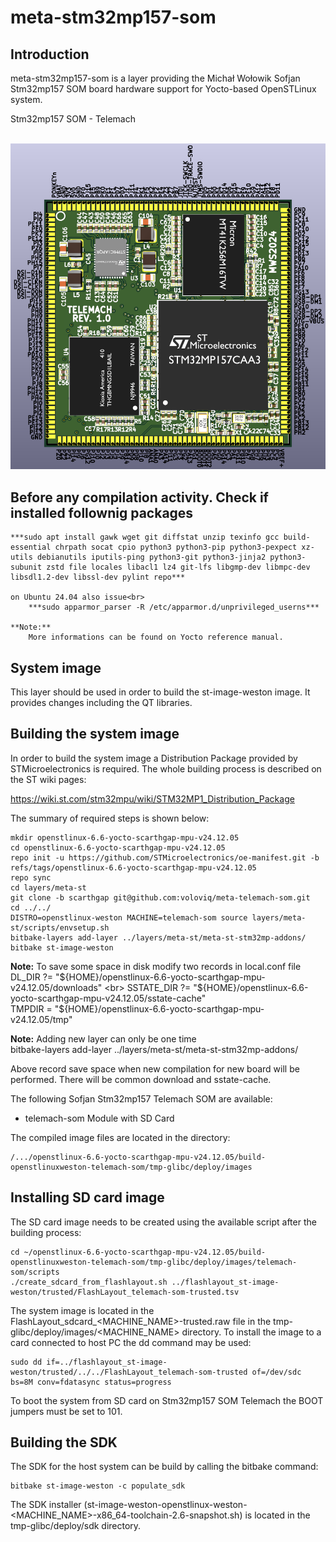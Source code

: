 # meta-stm32mp157-som

## Introduction

meta-stm32mp157-som is a layer providing the Michał Wołowik Sofjan Stm32mp157 SOM board hardware support for Yocto-based OpenSTLinux system.

Stm32mp157 SOM - Telemach <br>
<br>

![Product View](stm32mp157-som.png) <br>

## Before any compilation activity. Check if installed follownig packages

    ***sudo apt install gawk wget git diffstat unzip texinfo gcc build-essential chrpath socat cpio python3 python3-pip python3-pexpect xz-utils debianutils iputils-ping python3-git python3-jinja2 python3-subunit zstd file locales libacl1 lz4 git-lfs libgmp-dev libmpc-dev libsdl1.2-dev libssl-dev pylint repo***
    
    on Ubuntu 24.04 also issue<br>
        ***sudo apparmor_parser -R /etc/apparmor.d/unprivileged_userns***

    **Note:**
        More informations can be found on Yocto reference manual.

## System image

This layer should be used in order to build the st-image-weston image. It provides changes including the QT libraries.

## Building the system image

In order to build the system image a Distribution Package provided by STMicroelectronics is required. The whole building process is described on the ST wiki pages:

https://wiki.st.com/stm32mpu/wiki/STM32MP1_Distribution_Package

The summary of required steps is shown below:

```shell
mkdir openstlinux-6.6-yocto-scarthgap-mpu-v24.12.05
cd openstlinux-6.6-yocto-scarthgap-mpu-v24.12.05
repo init -u https://github.com/STMicroelectronics/oe-manifest.git -b refs/tags/openstlinux-6.6-yocto-scarthgap-mpu-v24.12.05
repo sync
cd layers/meta-st
git clone -b scarthgap git@github.com:voloviq/meta-telemach-som.git
cd ../../
DISTRO=openstlinux-weston MACHINE=telemach-som source layers/meta-st/scripts/envsetup.sh
bitbake-layers add-layer ../layers/meta-st/meta-st-stm32mp-addons/
bitbake st-image-weston
```
**Note:**
To save some space in disk modify two records in local.conf file <br>
DL_DIR ?= "${HOME}/openstlinux-6.6-yocto-scarthgap-mpu-v24.12.05/downloads" <br>
SSTATE_DIR ?= "${HOME}/openstlinux-6.6-yocto-scarthgap-mpu-v24.12.05/sstate-cache" <br>
TMPDIR = "${HOME}/openstlinux-6.6-yocto-scarthgap-mpu-v24.12.05/tmp" <br>

**Note:**
Adding new layer can only be one time <br>
bitbake-layers add-layer ../layers/meta-st/meta-st-stm32mp-addons/ <br>

Above record save space when new compilation for new board will be performed. There will be common download and sstate-cache.

The following Sofjan Stm32mp157 Telemach SOM are available:
* telemach-som Module with SD Card

The compiled image files are located in the directory:

```
/.../openstlinux-6.6-yocto-scarthgap-mpu-v24.12.05/build-openstlinuxweston-telemach-som/tmp-glibc/deploy/images
```

## Installing SD card image

The SD card image needs to be created using the available script after the building process:

```
cd ~/openstlinux-6.6-yocto-scarthgap-mpu-v24.12.05/build-openstlinuxweston-telemach-som/tmp-glibc/deploy/images/telemach-som/scripts
./create_sdcard_from_flashlayout.sh ../flashlayout_st-image-weston/trusted/FlashLayout_telemach-som-trusted.tsv
```

The system image is located in the FlashLayout_sdcard_<MACHINE_NAME>-trusted.raw file in the tmp-glibc/deploy/images/<MACHINE_NAME> directory. To install the image to a card connected to host PC the dd command may be used:

```
sudo dd if=../flashlayout_st-image-weston/trusted/../../FlashLayout_telemach-som-trusted of=/dev/sdc bs=8M conv=fdatasync status=progress
```

To boot the system from SD card on Stm32mp157 SOM Telemach the BOOT jumpers must be set to 101.

## Building the SDK

The SDK for the host system can be build by calling the bitbake command:

```shell
bitbake st-image-weston -c populate_sdk
```

The SDK installer (st-image-weston-openstlinux-weston-<MACHINE_NAME>-x86_64-toolchain-2.6-snapshot.sh) is located in the tmp-glibc/deploy/sdk directory.
